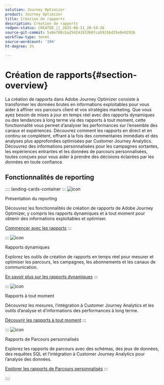 ```yaml
---
solution: Journey Optimizer
product: Journey Optimizer
title: Création de rapports
description: Création de rapports
redpen-status: CREATED_||_2025-08-11_20-54-26
source-git-commit: 5a8ef88cba254241933607ca59156d35e0e92926
workflow-type: tm+mt
source-wordcount: '194'
ht-degree: 3%

---
```



# Création de rapports{#section-overview}

La création de rapports dans Adobe Journey Optimizer consiste à transformer les données brutes en informations exploitables pour vous aider à affiner vos parcours client et vos stratégies marketing. Que vous ayez besoin de mises à jour en temps réel avec des rapports dynamiques ou des tendances à long terme via des rapports à tout moment, cette fonctionnalité vous permet d’analyser les performances sur l’ensemble des canaux et expériences. Découvrez comment les rapports en direct et en continu se complètent, offrant à la fois des commentaires immédiats et des analyses plus approfondies optimisées par Customer Journey Analytics. Découvrez des informations personnalisées pour les campagnes sortantes, les expériences entrantes et les données de parcours personnalisées, toutes conçues pour vous aider à prendre des décisions éclairées par les données en toute confiance.

## Fonctionnalités de reporting

:::: landing-cards-container
:::
![icon](https://cdn.experienceleague.adobe.com/icons/book.svg?lang=fr)

Présentation du reporting

Découvrez les fonctionnalités de création de rapports de Adobe Journey Optimizer, y compris les rapports dynamiques et à tout moment pour obtenir des informations exploitables et optimiser.

[Commencer avec les rapports](../using/reports/gs-reports.md)
:::

:::
![icon](https://cdn.experienceleague.adobe.com/icons/chart-line.svg?lang=fr)

Rapports dynamiques

Explorez les outils de création de rapports en temps réel pour mesurer et optimiser les parcours, les campagnes, les abonnements et les canaux de communication.

[En savoir plus sur les rapports dynamiques](live-report-landing-page.md)
:::

:::
![icon](https://cdn.experienceleague.adobe.com/icons/list-check.svg?lang=fr)

Rapports à tout moment

Découvrez les mesures, l’intégration à Customer Journey Analytics et les outils d’analyse et d’informations des performances à long terme.

[Découvrir les rapports à tout moment](channel-report-landing-page.md)
:::

:::
![icon](https://cdn.experienceleague.adobe.com/icons/code-branch.svg?lang=fr)

Rapports de Parcours personnalisés

Explorez les rapports de parcours avec des schémas, des jeux de données, des requêtes SQL et l’intégration à Customer Journey Analytics pour l’analyse des données.

[Explorer les rapports de Parcours personnalisés](reports-landing-page.md)
:::

::::
